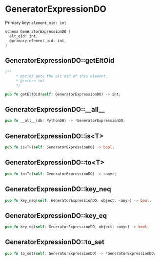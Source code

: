 # GeneratorExpressionDO

Primary key: `element_oid: int`

```rust
schema GeneratorExpressionDO {
  elt_oid: int,
  @primary element_oid: int,
}
```
## GeneratorExpressionDO::getEltOid

```rust
/**
     * @brief gets the elt oid of this element.
     * @return int
     */
```
```rust
pub fn getEltOid(self: GeneratorExpressionDO) -> int;
```
## GeneratorExpressionDO::\_\_all\_\_

```rust
pub fn __all__(db: PythonDB) -> *GeneratorExpressionDO;
```
## GeneratorExpressionDO::is\<T\>

```rust
pub fn is<T>(self: GeneratorExpressionDO) -> bool;
```
## GeneratorExpressionDO::to\<T\>

```rust
pub fn to<T>(self: GeneratorExpressionDO) -> <any>;
```
## GeneratorExpressionDO::key\_neq

```rust
pub fn key_neq(self: GeneratorExpressionDO, object: <any>) -> bool;
```
## GeneratorExpressionDO::key\_eq

```rust
pub fn key_eq(self: GeneratorExpressionDO, object: <any>) -> bool;
```
## GeneratorExpressionDO::to\_set

```rust
pub fn to_set(self: GeneratorExpressionDO) -> *GeneratorExpressionDO;
```
